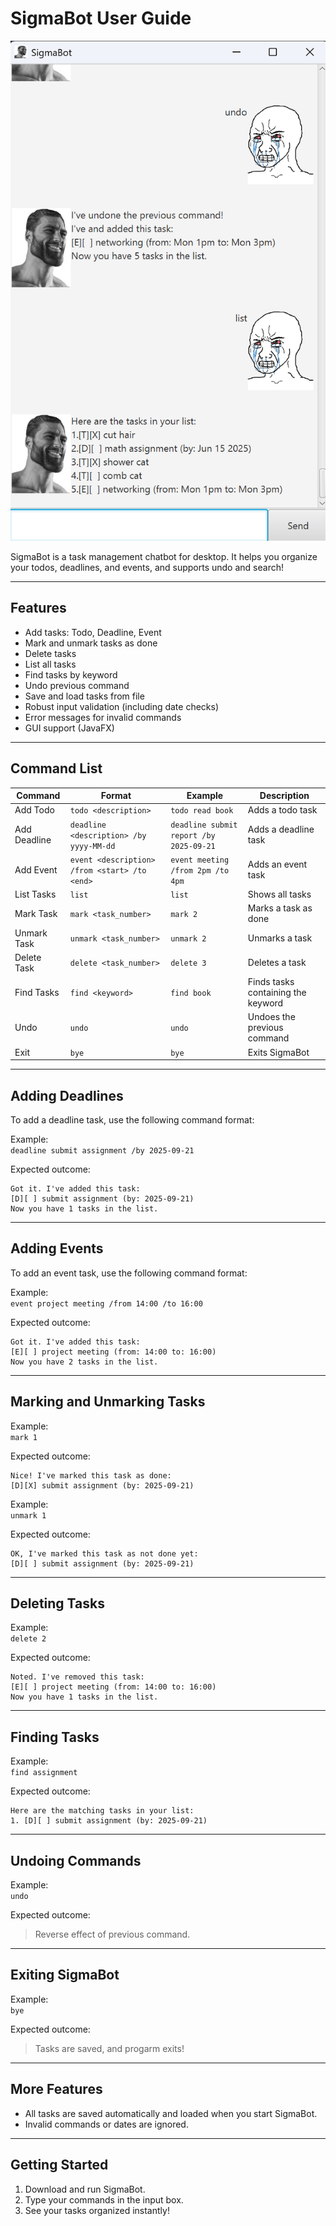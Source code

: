 # SigmaBot User Guide

![SigmaBot Screenshot](Ui.png)

SigmaBot is a task management chatbot for desktop. It helps you organize your todos, deadlines, and events, and supports undo and search!

---

## Features

- Add tasks: Todo, Deadline, Event
- Mark and unmark tasks as done
- Delete tasks
- List all tasks
- Find tasks by keyword
- Undo previous command
- Save and load tasks from file
- Robust input validation (including date checks)
- Error messages for invalid commands
- GUI support (JavaFX)

---

## Command List

| Command | Format | Example | Description |
|---------|--------|---------|-------------|
| Add Todo | `todo <description>` | `todo read book` | Adds a todo task |
| Add Deadline | `deadline <description> /by yyyy-MM-dd` | `deadline submit report /by 2025-09-21` | Adds a deadline task |
| Add Event | `event <description> /from <start> /to <end>` | `event meeting /from 2pm /to 4pm` | Adds an event task |
| List Tasks | `list` | `list` | Shows all tasks |
| Mark Task | `mark <task_number>` | `mark 2` | Marks a task as done |
| Unmark Task | `unmark <task_number>` | `unmark 2` | Unmarks a task |
| Delete Task | `delete <task_number>` | `delete 3` | Deletes a task |
| Find Tasks | `find <keyword>` | `find book` | Finds tasks containing the keyword |
| Undo | `undo` | `undo` | Undoes the previous command |
| Exit | `bye` | `bye` | Exits SigmaBot |

---

## Adding Deadlines

To add a deadline task, use the following command format:

Example:  
`deadline submit assignment /by 2025-09-21`

Expected outcome:
```
Got it. I've added this task:
[D][ ] submit assignment (by: 2025-09-21)
Now you have 1 tasks in the list.
```

---

## Adding Events

To add an event task, use the following command format:

Example:  
`event project meeting /from 14:00 /to 16:00`

Expected outcome:
```
Got it. I've added this task:
[E][ ] project meeting (from: 14:00 to: 16:00)
Now you have 2 tasks in the list.
```

---

## Marking and Unmarking Tasks

Example:  
`mark 1`

Expected outcome:
```
Nice! I've marked this task as done:
[D][X] submit assignment (by: 2025-09-21)
```

Example:  
`unmark 1`

Expected outcome:
```
OK, I've marked this task as not done yet:
[D][ ] submit assignment (by: 2025-09-21)
```

---

## Deleting Tasks

Example:  
`delete 2`

Expected outcome:
```
Noted. I've removed this task:
[E][ ] project meeting (from: 14:00 to: 16:00)
Now you have 1 tasks in the list.
```

---

## Finding Tasks

Example:  
`find assignment`

Expected outcome:
```
Here are the matching tasks in your list:
1. [D][ ] submit assignment (by: 2025-09-21)
```

---

## Undoing Commands

Example:  
`undo`

Expected outcome:
> Reverse effect of previous command. 

---

## Exiting SigmaBot

Example:  
`bye`

Expected outcome:
> Tasks are saved, and progarm exits!

---

## More Features

- All tasks are saved automatically and loaded when you start SigmaBot.
- Invalid commands or dates are ignored.

---

## Getting Started

1. Download and run SigmaBot.
2. Type your commands in the input box.
3. See your tasks organized instantly!

